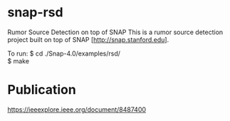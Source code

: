 # snap-rsd
Rumor Source Detection on top of SNAP
This is a rumor source detection project built on top of SNAP [http://snap.stanford.edu].

To run:
$ cd ./Snap-4.0/examples/rsd/ <br >
$ make 

# Publication 
https://ieeexplore.ieee.org/document/8487400

